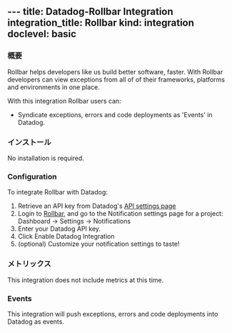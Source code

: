 --- title: Datadog-Rollbar Integration integration_title: Rollbar kind: integration
doclevel: basic
---

### 概要

Rollbar helps developers like us build better software, faster. With Rollbar developers can view exceptions from all of of their frameworks, platforms and environments in one place.

With this integration Rollbar users can:

- Syndicate exceptions, errors and code deployments as 'Events' in Datadog.

### インストール

No installation is required.

### Configuration

To integrate Rollbar with Datadog:

1. Retrieve an API key from Datadog's [API settings page](https://app.datadoghq.com/account/settings#api)
1. Login to [Rollbar](http://www.rollbar.com), and go to the Notification settings page for a project: Dashboard → Settings → Notifications
1. Enter your Datadog API key.
1. Click Enable Datadog Integration
1. (optional) Customize your notification settings to taste!

### メトリックス

This integration does not include metrics at this time.

### Events

This integration will push exceptions, errors and code deployments into Datadog as events.
